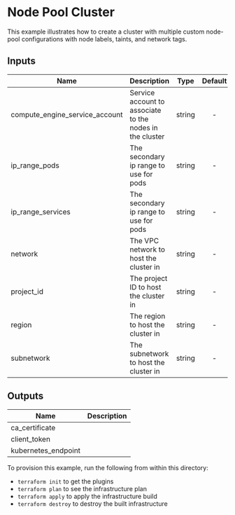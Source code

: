 # Node Pool Cluster

This example illustrates how to create a cluster with multiple custom node-pool configurations with node labels, taints, and network tags.

[^]: (autogen_docs_start)


## Inputs

| Name | Description | Type | Default | Required |
|------|-------------|:----:|:-----:|:-----:|
| compute_engine_service_account | Service account to associate to the nodes in the cluster | string | - | yes |
| ip_range_pods | The secondary ip range to use for pods | string | - | yes |
| ip_range_services | The secondary ip range to use for pods | string | - | yes |
| network | The VPC network to host the cluster in | string | - | yes |
| project_id | The project ID to host the cluster in | string | - | yes |
| region | The region to host the cluster in | string | - | yes |
| subnetwork | The subnetwork to host the cluster in | string | - | yes |

## Outputs

| Name | Description |
|------|-------------|
| ca_certificate |  |
| client_token |  |
| kubernetes_endpoint |  |

[^]: (autogen_docs_end)

To provision this example, run the following from within this directory:
- `terraform init` to get the plugins
- `terraform plan` to see the infrastructure plan
- `terraform apply` to apply the infrastructure build
- `terraform destroy` to destroy the built infrastructure
